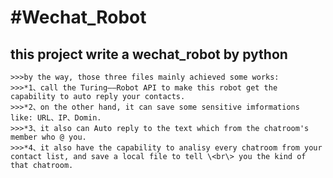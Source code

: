 #Wechat_Robot
=========================================
this project write a wechat_robot by python
--------------------------------------------------
    >>>by the way, those three files mainly achieved some works:
    >>>*1、call the Turing——Robot API to make this robot get the capability to auto reply your contacts.
    >>>*2、on the other hand, it can save some sensitive imformations like: URL、IP、Domin.
    >>>*3、it also can Auto reply to the text which from the chatroom's member who @ you.
    >>>*4、it also have the capability to analisy every chatroom from your contact list, and save a local file to tell \<br\> you the kind of that chatroom.
